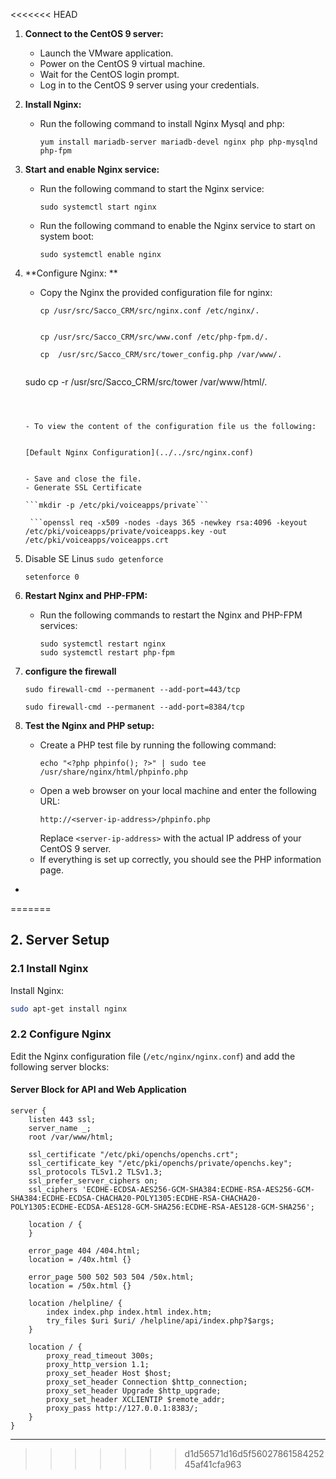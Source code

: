 <<<<<<< HEAD
1. **Connect to the CentOS 9 server:**
   - Launch the VMware application.
   - Power on the CentOS 9 virtual machine.
   - Wait for the CentOS login prompt.
   - Log in to the CentOS 9 server using your credentials.

2. **Install Nginx:**
   - Run the following command to install Nginx Mysql and php:
     ```
     yum install mariadb-server mariadb-devel nginx php php-mysqlnd php-fpm
     ```

3. **Start and enable Nginx service:**
   - Run the following command to start the Nginx service:
     ```
     sudo systemctl start nginx
     ```
   - Run the following command to enable the Nginx service to start on system boot:
     ```
     sudo systemctl enable nginx
     ```

4. **Configure Nginx: **
   - Copy the Nginx the  provided configuration file for nginx:


     ```
     cp /usr/src/Sacco_CRM/src/nginx.conf /etc/nginx/.
    
     ```

      ```
     cp /usr/src/Sacco_CRM/src/www.conf /etc/php-fpm.d/.
    
     ```

     ```
     cp  /usr/src/Sacco_CRM/src/tower_config.php /var/www/.
    ```

     ```
      sudo cp -r /usr/src/Sacco_CRM/src/tower /var/www/html/.
     ```

     
  
   - To view the content of the configuration file us the following:


     [Default Nginx Configuration](../../src/nginx.conf)


   - Save and close the file.
   - Generate SSL Certificate 

    ```mkdir -p /etc/pki/voiceapps/private```
  
      ```openssl req -x509 -nodes -days 365 -newkey rsa:4096 -keyout /etc/pki/voiceapps/private/voiceapps.key -out /etc/pki/voiceapps/voiceapps.crt
      ```

5. Disable SE Linus 
   ```sudo getenforce```

   ```setenforce 0```



6. **Restart Nginx and PHP-FPM:**
   - Run the following commands to restart the Nginx and PHP-FPM services:
     ```
     sudo systemctl restart nginx
     sudo systemctl restart php-fpm
     ```

7. **configure the firewall**

    ```sudo firewall-cmd --permanent --add-port=443/tcp```

    ```sudo firewall-cmd --permanent --add-port=8384/tcp```

8. **Test the Nginx and PHP setup:**
   - Create a PHP test file by running the following command:
     ```
     echo "<?php phpinfo(); ?>" | sudo tee /usr/share/nginx/html/phpinfo.php
     ```
   - Open a web browser on your local machine and enter the following URL:
     ```
     http://<server-ip-address>/phpinfo.php
     ```
     Replace `<server-ip-address>` with the actual IP address of your CentOS 9 server.
   - If everything is set up correctly, you should see the PHP information page.
 - 
=======
## 2. Server Setup

### 2.1 Install Nginx
Install Nginx:
```bash
sudo apt-get install nginx
```

### 2.2 Configure Nginx
Edit the Nginx configuration file (`/etc/nginx/nginx.conf`) and add the following server blocks:

#### Server Block for API and Web Application
```nginx
server {
    listen 443 ssl;
    server_name _;
    root /var/www/html;

    ssl_certificate "/etc/pki/openchs/openchs.crt";
    ssl_certificate_key "/etc/pki/openchs/private/openchs.key";
    ssl_protocols TLSv1.2 TLSv1.3;
    ssl_prefer_server_ciphers on;
    ssl_ciphers 'ECDHE-ECDSA-AES256-GCM-SHA384:ECDHE-RSA-AES256-GCM-SHA384:ECDHE-ECDSA-CHACHA20-POLY1305:ECDHE-RSA-CHACHA20-POLY1305:ECDHE-ECDSA-AES128-GCM-SHA256:ECDHE-RSA-AES128-GCM-SHA256';

    location / {
    }

    error_page 404 /404.html;
    location = /40x.html {}

    error_page 500 502 503 504 /50x.html;
    location = /50x.html {}

    location /helpline/ {
        index index.php index.html index.htm;
        try_files $uri $uri/ /helpline/api/index.php?$args;
    }

    location / {
        proxy_read_timeout 300s;
        proxy_http_version 1.1;
        proxy_set_header Host $host;
        proxy_set_header Connection $http_connection;
        proxy_set_header Upgrade $http_upgrade;
        proxy_set_header XCLIENTIP $remote_addr;
        proxy_pass http://127.0.0.1:8383/;
    }
}
```

---
>>>>>>> d1d56571d16d5f5602786158425245af41cfa963
